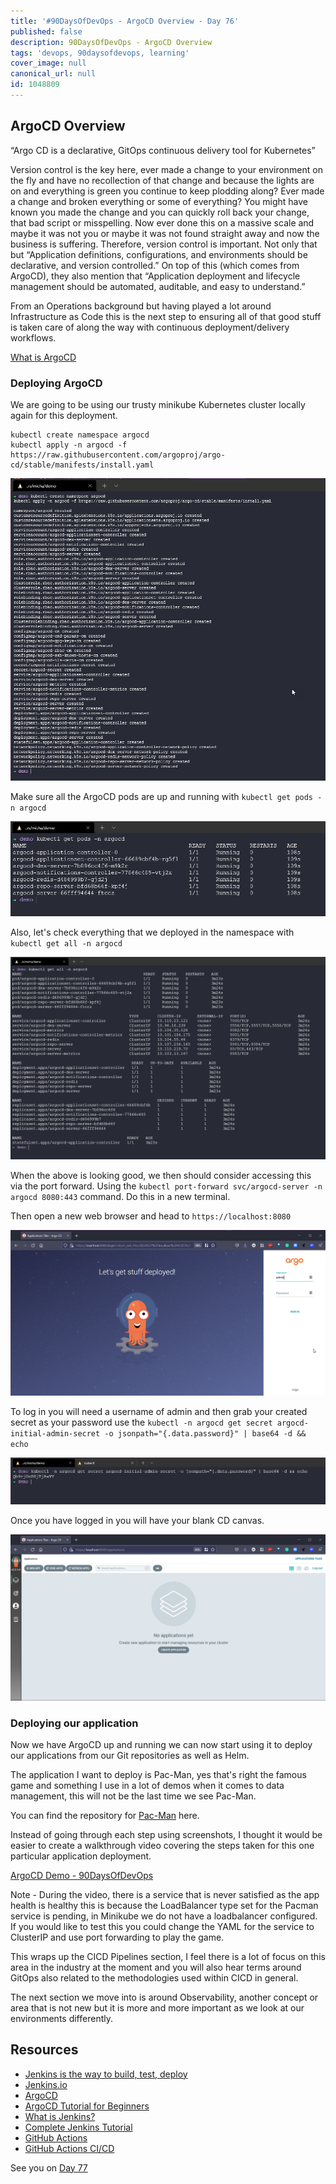 ```yaml
---
title: '#90DaysOfDevOps - ArgoCD Overview - Day 76'
published: false
description: 90DaysOfDevOps - ArgoCD Overview
tags: 'devops, 90daysofdevops, learning'
cover_image: null
canonical_url: null
id: 1048809
---
```


## ArgoCD Overview

“Argo CD is a declarative, GitOps continuous delivery tool for Kubernetes”

Version control is the key here, ever made a change to your environment on the fly and have no recollection of that change and because the lights are on and everything is green you continue to keep plodding along? Ever made a change and broken everything or some of everything? You might have known you made the change and you can quickly roll back your change, that bad script or misspelling. Now ever done this on a massive scale and maybe it was not you or maybe it was not found straight away and now the business is suffering. Therefore, version control is important. Not only that but “Application definitions, configurations, and environments should be declarative, and version controlled.” On top of this (which comes from ArgoCD), they also mention that “Application deployment and lifecycle management should be automated, auditable, and easy to understand.”

From an Operations background but having played a lot around Infrastructure as Code this is the next step to ensuring all of that good stuff is taken care of along the way with continuous deployment/delivery workflows.

[What is ArgoCD](https://argo-cd.readthedocs.io/en/stable/)

### Deploying ArgoCD

We are going to be using our trusty minikube Kubernetes cluster locally again for this deployment.

```Shell
kubectl create namespace argocd
kubectl apply -n argocd -f https://raw.githubusercontent.com/argoproj/argo-cd/stable/manifests/install.yaml
```

![](Images/Day76_CICD1.png)

Make sure all the ArgoCD pods are up and running with `kubectl get pods -n argocd`

![](Images/Day76_CICD2.png)

Also, let's check everything that we deployed in the namespace with `kubectl get all -n argocd`

![](Images/Day76_CICD3.png)

When the above is looking good, we then should consider accessing this via the port forward. Using the `kubectl port-forward svc/argocd-server -n argocd 8080:443` command. Do this in a new terminal.

Then open a new web browser and head to `https://localhost:8080`

![](Images/Day76_CICD4.png)

To log in you will need a username of admin and then grab your created secret as your password use the `kubectl -n argocd get secret argocd-initial-admin-secret -o jsonpath="{.data.password}" | base64 -d && echo`

![](Images/Day76_CICD5.png)

Once you have logged in you will have your blank CD canvas.

![](Images/Day76_CICD6.png)

### Deploying our application

Now we have ArgoCD up and running we can now start using it to deploy our applications from our Git repositories as well as Helm.

The application I want to deploy is Pac-Man, yes that's right the famous game and something I use in a lot of demos when it comes to data management, this will not be the last time we see Pac-Man.

You can find the repository for [Pac-Man](https://github.com/MichaelCade/pacman-tanzu.git) here.

Instead of going through each step using screenshots, I thought it would be easier to create a walkthrough video covering the steps taken for this one particular application deployment.

[ArgoCD Demo - 90DaysOfDevOps](https://www.youtube.com/watch?v=w6J413_j0hA)

Note - During the video, there is a service that is never satisfied as the app health is healthy this is because the LoadBalancer type set for the Pacman service is pending, in Minikube we do not have a loadbalancer configured. If you would like to test this you could change the YAML for the service to ClusterIP and use port forwarding to play the game.

This wraps up the CICD Pipelines section, I feel there is a lot of focus on this area in the industry at the moment and you will also hear terms around GitOps also related to the methodologies used within CICD in general.

The next section we move into is around Observability, another concept or area that is not new but it is more and more important as we look at our environments differently.

## Resources

- [Jenkins is the way to build, test, deploy](https://youtu.be/_MXtbjwsz3A)
- [Jenkins.io](https://www.jenkins.io/)
- [ArgoCD](https://argo-cd.readthedocs.io/en/stable/)
- [ArgoCD Tutorial for Beginners](https://www.youtube.com/watch?v=MeU5_k9ssrs)
- [What is Jenkins?](https://www.youtube.com/watch?v=LFDrDnKPOTg)
- [Complete Jenkins Tutorial](https://www.youtube.com/watch?v=nCKxl7Q_20I&t=3s)
- [GitHub Actions](https://www.youtube.com/watch?v=R8_veQiYBjI)
- [GitHub Actions CI/CD](https://www.youtube.com/watch?v=mFFXuXjVgkU)

See you on [Day 77](day77.md)